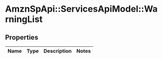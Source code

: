 # AmznSpApi::ServicesApiModel::WarningList

## Properties
Name | Type | Description | Notes
------------ | ------------- | ------------- | -------------

